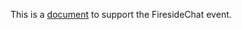 This is a [document](https://juanzuloaga.github.io/FiresideChat/docs/index.html) to support the FiresideChat event.  

